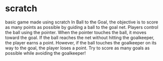 # scratch
basic game made using scratch
In Ball to the Goal, the objective is to score as many points as possible by guiding a ball to the goal net. Players control the ball using the pointer.
When the pointer touches the ball, it moves toward the goal.
If the ball reaches the net without hitting the goalkeeper, the player earns a point. However, if the ball touches the goalkeeper on its way to the goal, the player loses a point. Try to score as many goals as possible while avoiding the goalkeeper!
